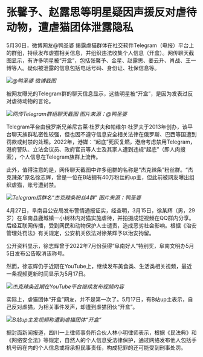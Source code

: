 

# 张馨予、赵露思等明星疑因声援反对虐待动物，遭虐猫团体泄露隐私

5月30日，微博网友@鸭圣婆
揭露虐猫群体在社交软件Telegram（电报）平台上的群组，持续发布虐猫相关信息，并组织违法收集个人信息（开盒）。网传聊天截图显示，有许多明星被“开盒”，包括张馨予、金星、赵露思、姜云升、肖战、王一博等人。疑似被泄露的信息包括电话号码、身份证、社保信息等。

![](https://inews.gtimg.com/newsapp_bt/0/15802175094/1000)_@鸭圣婆 微博截图_

被网友曝光的Telegram群的聊天信息显示，这些明星被“开盒”，是因为发表过反对虐待动物的言论。

![](https://inews.gtimg.com/newsapp_bt/0/15802175097/1000)_网传Telegram群组聊天截图
图片来源：@鸭圣婆_

Telegram平台由俄罗斯兄弟尼古莱·杜罗夫和帕维尔·杜罗夫于2013年创办，该平台聊天族群私密性较强，但也因不遵守信息安全相关法律在俄罗斯、巴西等国遭到罚款或封禁的处理。2022年，港媒：“起底”死灰复燃，港府考虑禁用Telegram，港府警队、立法会议员、政府官员等人士及其家人遭到违规“起底”（即人肉搜索），个人信息在Telegram族群上流传。

此外，值得注意的是，网传聊天截图中许多组群的名称是“杰克辣条”粉丝群。“杰克辣条”原名徐志辉，曾是一位在B站拥有40万粉丝的up主，但此前被网友曝出组织虐猫，账号遭封禁。

![](https://inews.gtimg.com/newsapp_bt/0/15802175098/1000)_Telegram组群名“杰克辣条粉丝4群”
图片来源：鸭圣婆_

4月27日，阜南县公安局发布警情通报证实，经查明，3月15日，徐某辉（男，29岁）在阜南县鹿城镇一小树林内对猫实施虐待，并拍摄成短视频在QQ群内分享。后经互联网传播，受到网民和动物保护人士谴责，造成恶劣社会影响。根据《治安管理处罚法》有关规定，公安机关依法对徐某辉予以治安拘留。

公开资料显示，徐志辉曾于2022年7月份获得“阜南好人”特别奖，阜南文明办5月5日发布公告取消该称号。

然而，徐志辉仍于近期在YouTube上，继续发布美食类、生活类相关视频，最近一条视频更新时间显示为5月17日。

![](https://inews.gtimg.com/newsapp_bt/0/15802175099/1000)_杰克辣条近期在YouTube平台继续发布视频内容_

实际上，虐猫团体“开盒”网友，并不是第一次了。5月17日，有B站up主表示，自己反对虐猫，为相关事件发声，却遭到虐猫团伙“开盒”。

![](https://inews.gtimg.com/newsapp_bt/0/15802175100/1000)_B站up主发视频称遭到虐猫团体“开盒”_

据封面新闻报道，四川一上律师事务所合伙人林小明律师表示，根据《民法典》和《网络安全法》等规定，自然人的个人信息受法律保护，通过网络发布他人包括手机号码在内的个人信息或将承担民事责任，构成犯罪的还可能受到刑事处罚。

